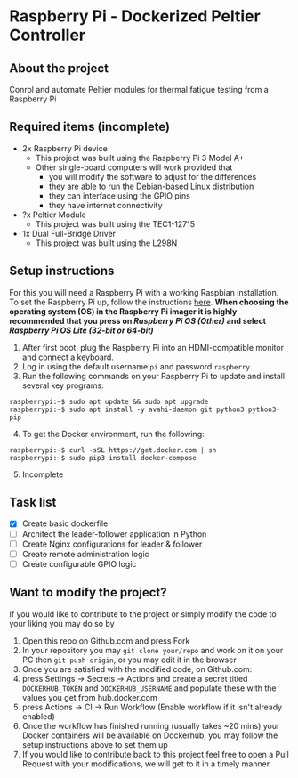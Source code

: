 # Raspberry Pi - Dockerized Peltier Controller

## About the project

Conrol and automate Peltier modules for thermal fatigue testing from a Raspberry Pi

## Required items (incomplete)

- 2x Raspberry Pi device
  - This project was built using the Raspberry Pi 3 Model A+
  - Other single-board computers will work provided that
    - you will modify the software to adjust for the differences
    - they are able to run the Debian-based Linux distribution
    - they can interface using the GPIO pins
    - they have internet connectivity
- ?x Peltier Module
  - This project was built using the TEC1-12715
- 1x Dual Full-Bridge Driver
  - This project was built using the L298N

## Setup instructions

For this you will need a Raspberry Pi with a working Raspbian installation. To set the Raspberry Pi up, follow the instructions [here](https://www.raspberrypi.com/documentation/computers/getting-started.html#setting-up-your-raspberry-pi). **When choosing the operating system (OS) in the Raspberry Pi imager it is highly recommended that you press on *Raspberry Pi OS (Other)* and select *Raspberry Pi OS Lite (32-bit or 64-bit)*** 

1. After first boot, plug the Raspberry Pi into an HDMI-compatible monitor and connect a keyboard. 
2. Log in using the default username `pi` and password `raspberry`.
3. Run the following commands on your Raspberry Pi to update and install several key programs:
```console
raspberrypi:~$ sudo apt update && sudo apt upgrade
raspberrypi:~$ sudo apt install -y avahi-daemon git python3 python3-pip
```
4. To get the Docker environment, run the following:
```console
raspberrypi:~$ curl -sSL https://get.docker.com | sh
raspberrypi:~$ sudo pip3 install docker-compose
```
5. Incomplete

## Task list

- [x] Create basic dockerfile
- [ ] Architect the leader-follower application in Python
- [ ] Create Nginx configurations for leader & follower
- [ ] Create remote administration logic
- [ ] Create configurable GPIO logic

## Want to modify the project?

If you would like to contribute to the project or simply modify the code to your liking you may do so by

1. Open this repo on Github.com and press Fork
2. In your repository you may `git clone your/repo` and work on it on your PC then `git push origin`, or you may edit it in the browser
3. Once you are satisfied with the modified code, on Github.com:
  1. press Settings &#8594; Secrets &#8594; Actions and create a secret titled `DOCKERHUB_TOKEN` and `DOCKERHUB_USERNAME` and populate these with the values you get from hub.docker.com
  2.  press Actions &#8594; CI &#8594; Run Workflow (Enable workflow if it isn't already enabled)
  3.  Once the workflow has finished running (usually takes ~20 mins) your Docker containers will be available on Dockerhub, you may follow the setup instructions above to set them up
4. If you would like to contribute back to this project feel free to open a Pull Request with your modifications, we will get to it in a timely manner
